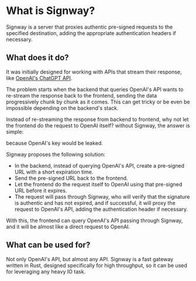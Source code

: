 # What is Signway?

Signway is a server that proxies authentic pre-signed requests to the specified
destination, adding the appropriate authentication headers if necessary.

## What does it do?

It was initially designed for working with APIs that stream their response, like
[OpenAI's ChatGPT API](https://platform.openai.com/docs/guides/gpt). 

The problem starts when the backend that queries
OpenAI's API wants to re-stream the response back to the frontend, sending
the data progressively chunk by chunk as it comes. This can get tricky or 
be even be impossible depending on the backend's stack.

Instead of re-streaming the response from backend to frontend, why not let the
frontend do the request to OpenAI itself? without Signway, the answer is simple:

because OpenAI's key would be leaked.

Signway proposes the following solution:
- In the backend, instead of querying OpenAI's API, create a pre-signed URL with
a short expiration time.
- Send the pre-signed URL back to the frontend.
- Let the frontend do the request itself to OpenAI using that pre-signed URL before it
expires.
- The request will pass through Signway, who will verify that the signature is 
authentic and has not expired, and if successful, it will proxy the request
to OpenAI's API, adding the authentication header if necessary.

With this, the frontend can query OpenAI's API passing through Signway, and it
will be almost like a direct request to OpenAI. 

## What can be used for?

Not only OpenAI's API, but almost any API. Signway is a fast gateway written
in Rust, designed specifically for high throughput, so it can be used for leveraging
any heavy IO task.
